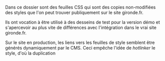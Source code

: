 Dans ce dossier sont des feuilles CSS qui sont des copies non-modifiées des styles que l'on peut trouver publiquement sur le site gironde.fr.

Ils ont vocation à être utilisé à des desseins de test pour la version démo et s'apercevoir au plus vite de différences avec l'intégration dans le vrai site gironde.fr.

Sur le site en production, les liens vers les feuilles de style semblent être générés dynamiquement par le CMS. Ceci empêche l'idée de *hotlinker* le style, d'où la duplication